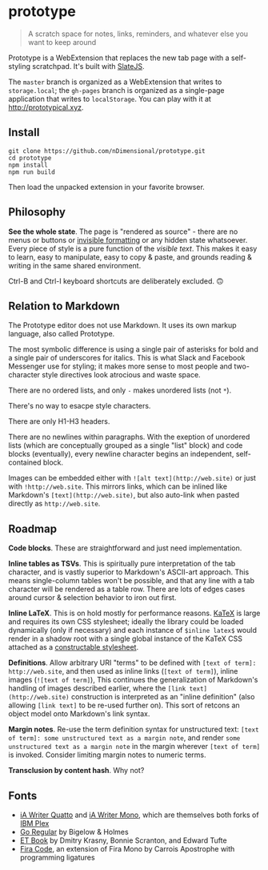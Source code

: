 # prototype

> A scratch space for notes, links, reminders, and whatever else you want to keep around

Prototype is a WebExtension that replaces the new tab page with a self-styling scratchpad. It's built with [SlateJS](https://github.com/ianstormtaylor/slate).

The `master` branch is organized as a WebExtension that writes to `storage.local`; the `gh-pages` branch is organized as a single-page application that writes to `localStorage`. You can play with it at http://prototypical.xyz.

## Install

```
git clone https://github.com/nDimensional/prototype.git
cd prototype
npm install
npm run build
```

Then load the unpacked extension in your favorite browser.

## Philosophy

**See the whole state**. The page is "rendered as source" - there are no menus or buttons or [invisible formatting](https://xkcd.com/2109/) or any hidden state whatsoever. Every piece of style is a pure function of the _visible text_. This makes it easy to learn, easy to manipulate, easy to copy & paste, and grounds reading & writing in the same shared environment.

Ctrl-B and Ctrl-I keyboard shortcuts are deliberately excluded. 🙃

## Relation to Markdown

The Prototype editor does not use Markdown. It uses its own markup language, also called Prototype.

The most symbolic difference is using a single pair of asterisks for bold and a single pair of underscores for italics. This is what Slack and Facebook Messenger use for styling; it makes more sense to most people and two-character style directives look atrocious and waste space.

There are no ordered lists, and only `-` makes unordered lists (not `*`).

There's no way to esacpe style characters.

There are only H1-H3 headers.

There are no newlines within paragraphs. With the exeption of unordered lists (which are conceptually grouped as a single "list" block) and code blocks (eventually), every newline character begins an independent, self-contained block.

Images can be embedded either with `![alt text](http://web.site)` or just with `!http://web.site`. This mirrors links, which can be inlined like Markdown's `[text](http://web.site)`, but also auto-link when pasted directly as `http://web.site`.

## Roadmap

**Code blocks**. These are straightforward and just need implementation.

**Inline tables as TSVs**. This is spiritually pure interpretation of the tab character, and is vastly superior to Markdown's ASCII-art approach. This means single-column tables won't be possible, and that any line with a tab character will be rendered as a table row. There are lots of edges cases around cursor & selection behavior to iron out first.

**Inline LaTeX**. This is on hold mostly for performance reasons. [KaTeX](https://github.com/KaTeX/KaTeX) is large and requires its own CSS stylesheet; ideally the library could be loaded dynamically (only if necessary) and each instance of `$inline latex$` would render in a shadow root with a single global instance of the KaTeX CSS attached as a [constructable stylesheet](https://developers.google.com/web/updates/2019/02/constructable-stylesheets).

**Definitions**. Allow arbitrary URI "terms" to be defined with `[text of term]: http://web.site`, and then used as inline links (`[text of term]`), inline images (`![text of term]`), This continues the generalization of Markdown's handling of images described earlier, where the `[link text](http://web.site)` construction is interpreted as an "inline definition" (also allowing `[link text]` to be re-used further on). This sort of retcons an object model onto Markdown's link syntax.

**Margin notes**. Re-use the term definition syntax for unstructured text: `[text of term]: some unstructured text as a margin note`, and render `some unstructured text as a margin note` in the margin wherever `[text of term]` is invoked. Consider limiting margin notes to numeric terms.

**Transclusion by content hash**. Why not?

## Fonts

- [iA Writer Quatto](https://github.com/iaolo/iA-Fonts/tree/master/iA%20Writer%20Quattro) and [iA Writer Mono](https://github.com/iaolo/iA-Fonts/tree/master/iA%20Writer%20Mono), which are themselves both forks of [IBM Plex](https://github.com/IBM/plex)
- [Go Regular](https://blog.golang.org/go-fonts) by Bigelow & Holmes
- [ET Book](https://edwardtufte.github.io/et-book/) by Dmitry Krasny, Bonnie Scranton, and Edward Tufte
- [Fira Code](https://github.com/tonsky/FiraCode), an extension of Fira Mono by Carrois Apostrophe with programming ligatures
